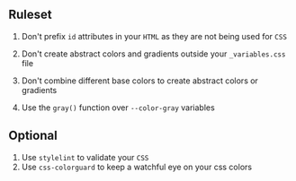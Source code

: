 Ruleset
-------

1. Don't prefix `id` attributes in your `HTML` as they are not being used for `CSS`
1. Don't create abstract colors and gradients outside your `_variables.css` file
1. Don't combine different base colors to create abstract colors or gradients

1. Use the `gray()` function over `--color-gray` variables


Optional
--------

1. Use `stylelint` to validate your `CSS`
1. Use `css-colorguard` to keep a watchful eye on your css colors
